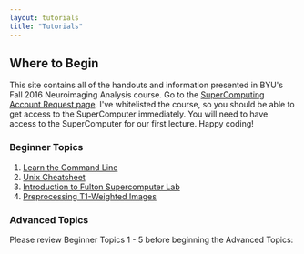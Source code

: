 ```yaml
---
layout: tutorials
title: "Tutorials"
---
```


## Where to Begin

This site contains all of the handouts and information presented in BYU's Fall 2016 Neuroimaging Analysis course. Go to the <a href="https://marylou.byu.edu/account/create/">SuperComputing Account Request page</a>. I've whitelisted the course, so you should be able to get access to the SuperComputer immediately. You will need to have access to the SuperComputer for our first lecture. Happy coding!

### Beginner Topics

1. [Learn the Command Line](https://www.codecademy.com/learn/learn-the-command-line)
2. [Unix Cheatsheet](general/unix-cheat-sheet)
3. [Introduction to Fulton Supercomputer Lab](general/introduction-to-fulton-supercomputer-lab)
4. [Preprocessing T1-Weighted Images](structural/preprocessing_T1_weighted_images)

### Advanced Topics

Please review Beginner Topics 1 - 5 before beginning the Advanced Topics: